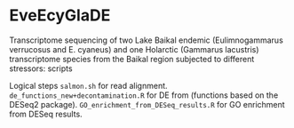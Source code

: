 # EveEcyGlaDE
Transcriptome sequencing of two Lake Baikal endemic (Eulimnogammarus verrucosus and E. cyaneus) and one Holarctic (Gammarus lacustris) transcriptome species from the Baikal region subjected to different stressors: scripts


Logical steps
`salmon.sh` for read alignment. 
`de_functions_new+decontamination.R` for DE from (functions based on the DESeq2 package). 
`GO_enrichment_from_DESeq_results.R` for GO enrichment from DESeq results.
